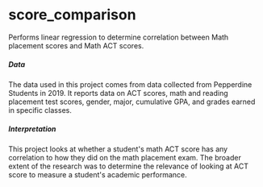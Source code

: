 # score_comparison
Performs linear regression to determine correlation between Math placement scores and Math ACT scores.

##### Data
The data used in this project comes from data collected from Pepperdine Students in 2019. It reports data on ACT scores, math and reading placement test scores, gender, major, cumulative GPA, and grades earned in specific classes.

##### Interpretation
This project looks at whether a student's math ACT score has any correlation to how they did on the math placement exam. The broader extent of the research was to determine the relevance of looking at ACT score to measure a student's academic performance.
